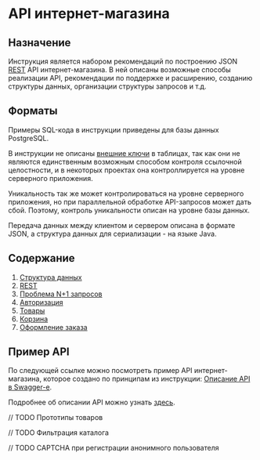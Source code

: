 # API интернет-магазина

## Назначение

Инструкция является набором рекомендаций по построению JSON [REST](https://ru.wikipedia.org/wiki/REST) API интернет-магазина. В ней описаны возможные способы реализации API, рекомендации по поддержке и расширению, созданию структуры данных, организации структуры запросов и т.д.

## Форматы

Примеры SQL-кода в инструкции приведены для базы данных PostgreSQL.

В инструкции не описаны [внешние ключи](https://ru.wikipedia.org/wiki/%D0%92%D0%BD%D0%B5%D1%88%D0%BD%D0%B8%D0%B9_%D0%BA%D0%BB%D1%8E%D1%87) в таблицах, так как они не являются единственным возможным способом контроля ссылочной целостности, и в некоторых проектах она контроллируется на уровне серверного приложения.

Уникальность так же может контролироваться на уровне серверного приложения, но при параллельной обработке API-запросов может дать сбой. Поэтому, контроль уникальности описан на уровне базы данных.

Передача данных между клиентом и сервером описана в формате JSON, а структура данных для сериализации - на языке Java.

## Содержание

1. [Структура данных](docs/data_structure.md)
2. [REST](docs/rest.md)
3. [Проблема N+1 запросов](docs/n_plus_one.md)
4. [Авторизация](docs/authorization.md)
5. [Товары](docs/products.md)
6. [Корзина](docs/cart.md)
7. [Оформление заказа](docs/checkout.md)

## Пример API

По следующей ссылке можно посмотреть пример API интернет-магазина, которое создано по принципам из инструкции: [Описание API в Swagger-е](todo).

Подробнее об описании API можно узнать [здесь](swagger/README.md).

// TODO Прототипы товаров

// TODO Фильтрация каталога

// TODO CAPTCHA при регистрации анонимного пользователя
